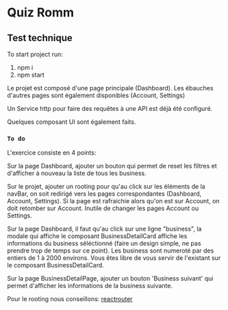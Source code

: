 # Quiz Romm

## Test technique

To start project run:

1. npm i
2. npm start


Le projet est composé d'une page principale (Dashboard).
Les ébauches d'autres pages sont également disponibles (Account, Settings)

Un Service http pour faire des requêtes à une API est déjà été configuré.

Quelques composant UI sont également faits.

### `To do`

L'exercice consiste en 4 points:

Sur la page Dashboard, ajouter un bouton qui permet de reset les filtres et d'afficher à nouveau la liste de tous les business.

Sur le projet, ajouter un rooting pour qu'au click sur les éléments de la navBar, on soit redirigé vers les pages correspondantes (Dashboard, Account, Settings). Si la page est rafraichie alors qu'on est sur Account, on doit retomber sur Account. Inutile de changer les pages Account ou Settings.

Sur la page Dashboard, il faut qu'au click sur une ligne "business", la modale qui affiche le composant BusinessDetailCard affiche les informations du business séléctionné (faire un design simple, ne pas prendre trop de temps sur ce point). Les business sont numeroté par des entiers de 1 à 2000 environs. Vous êtes libre de vous servir de l'existant sur le composant BusinessDetailCard.

Sur la page BusinessDetailPage, ajouter un bouton 'Business suivant' qui permet d'afficher les informations de la business suivante.

Pour le rooting nous conseillons: [reactrouter](https://reactrouter.com/en/main)